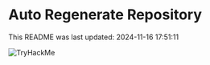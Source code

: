 # Auto Regenerate Repository

This README was last updated: 2024-11-16 17:51:11

 ![TryHackMe](https://tryhackme.com/badge/533634)